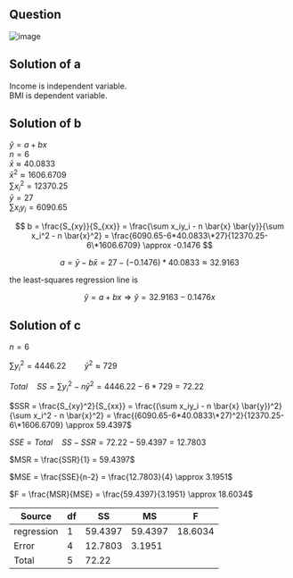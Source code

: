 ## Question

![image](https://github.com/user-attachments/assets/48482a85-3d1e-42a8-99d4-e12bdd165d3d)

## Solution of a

Income is independent variable.  
BMI is dependent variable.

## Solution of b

$\hat{y} = a + bx$  
$n = 6$  
$\bar{x} \approx 40.0833$  
$\bar{x}^2 \approx 1606.6709$  
$\sum x_i^2 = 12370.25$  
$\bar{y} = 27$  
$\sum x_iy_i = 6090.65$  

$$
b = \frac{S_{xy}}{S_{xx}} = \frac{\sum x_iy_i - n \bar{x} \bar{y}}{\sum x_i^2 - n \bar{x}^2} = \frac{6090.65-6*40.0833\*27}{12370.25-6\*1606.6709} \approx -0.1476
$$

$$
a = \bar{y} - b \bar{x} = 27 - (-0.1476)*40.0833 \approx 32.9163
$$

the least-squares regression line is

$$
\hat{y} = a + bx \Rightarrow \hat{y} = 32.9163 -0.1476x
$$

## Solution of c

$n = 6$

$\sum y_i^2 = 4446.22 \quad \quad \bar{y}^2 \approx 729$  

$Total \quad SS = \sum y_i^2 - n \bar{y}^2 = 4446.22 - 6*729 = 72.22$  

$SSR = \frac{S_{xy}^2}{S_{xx}} = \frac{(\sum x_iy_i - n \bar{x} \bar{y})^2}{\sum x_i^2 - n \bar{x}^2} = \frac{(6090.65-6*40.0833\*27)^2}{12370.25-6\*1606.6709} \approx 59.4397$  

$SSE = Total \quad SS - SSR = 72.22 - 59.4397 = 12.7803$  

$MSR = \frac{SSR}{1} = 59.4397$  

$MSE = \frac{SSE}{n-2} = \frac{12.7803}{4} \approx 3.1951$  

$F = \frac{MSR}{MSE} = \frac{59.4397}{3.1951} \approx 18.6034$  

| Source     |  df | SS     | MS     | F      |
|------------|-----|--------|--------|--------|
| regression |  1  | 59.4397| 59.4397| 18.6034|
| Error      |  4  | 12.7803| 3.1951 |        |
| Total      |  5  | 72.22  |        |        |
